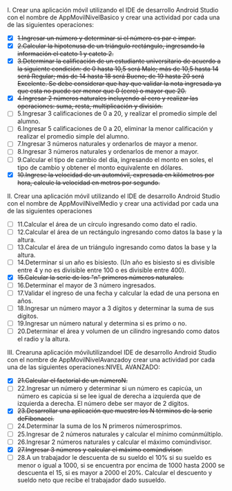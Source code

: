 I. Crear una aplicación móvil utilizando el IDE de desarrollo Android Studio con el nombre de AppMovilNivelBasico y crear una actividad por cada una de las siguientes operaciones:

- [x] ~~1.Ingresar un número y determinar si el número es par e impar.~~
- [x] ~~2.Calcular la hipotenusa de un triángulo rectángulo, ingresando la información el cateto 1 y cateto 2.~~
- [x] ~~3.Determinar la calificación de un estudiante universitario de acuerdo a la siguiente condición: de 0 hasta 10,5 será Malo; más de 10,5 hasta 14 será Regular; más de 14 hasta 18 será Bueno; de 19 hasta 20 será Excelente. Se debe considerar que hay que validar la nota ingresada ya que esta no puede ser menor que 0 (cero) o mayor que 20.~~
- [x] ~~4.Ingresar 2 números naturales incluyendo al cero y realizar las operaciones: suma, resta, multiplicación y división.~~
- [ ] 5.Ingresar 3 calificaciones de 0 a 20, y realizar el promedio simple del alumno.
- [ ] 6.Ingresar 5 calificaciones de 0 a 20, eliminar la menor calificación y realizar el promedio simple del alumno.
- [ ] 7.Ingresar 3 números naturales y ordenarlos de mayor a menor.
- [ ] 8.Ingresar 3 números naturales y ordenarlos de menor a mayor.
- [ ] 9.Calcular el tipo de cambio del día, ingresando el monto en soles, el tipo de cambio y obtener el monto equivalente en dólares.
- [x] ~~10.Ingrese la velocidad de un automóvil, expresada en kilómetros por hora, calcule la velocidad en metros por segundo.~~

II. Crear una aplicación móvil utilizando el IDE de desarrollo Android Studio con el nombre de AppMovilNivelMedio y crear una actividad por cada una de las siguientes operaciones

- [ ] 11.Calcular el área de un círculo ingresando como dato el radio.
- [ ] 12.Calcular el área de un rectángulo ingresando como datos la base y la altura.
- [ ] 13.Calcular el área de un triángulo ingresando como datos la base y la altura.
- [ ] 14.Determinar si un año es bisiesto. (Un año es bisiesto si es divisible entre 4 y no es divisible entre 100 o es divisible entre 400).
- [x] ~~15.Calcular la serie de los "n" primeros números naturales.~~
- [ ] 16.Determinar el mayor de 3 número ingresados.
- [ ] 17.Validar el ingreso de una fecha y calcular la edad de una persona en años.
- [ ] 18.Ingresar un número mayor a 3 dígitos y determinar la suma de sus dígitos.
- [ ] 19.Ingresar un número natural y determina si es primo o no.
- [ ] 20.Determinar el área y volumen de un cilindro ingresando como datos el radio y la altura.

III. Crearuna  aplicación móvilutilizandoel  IDE  de  desarrollo Android  Studio con  el nombre  de AppMovilNivelAvanzadoy crear una actividad por cada una de las siguientes operaciones:NIVEL AVANZADO:

- [x] ~~21.Calcular el factorial de un númeroN.~~
- [ ] 22.Ingresar un número y determinar si un número es capicúa, un número es capicúa si se lee igual de derecha a izquierda que de izquierda a derecha. El número debe ser mayor de 2 dígitos.
- [x] ~~23.Desarrollar una aplicación que muestre los N términos de la serie deFibonacci.~~
- [ ] 24.Determinar la suma de los N primeros númerosprimos.
- [ ] 25.Ingresar de 2 números naturales y calcular el mínimo comúnmúltiplo.
- [ ] 26.Ingresar 2 números naturales y calcular el máximo comúndivisor.
- [x] ~~27.Ingresar 3 números y calcular el máximo comúndivisor.~~
- [ ] 28.A un trabajador le descuenta de su sueldo el 10% si su sueldo es menor o igual a 1000, si se encuentra por encima de 1000 hasta 2000 se descuenta el 15, si es mayor a 2000 el 20%. Calcular el descuento y sueldo neto que recibe el trabajador dado susueldo.